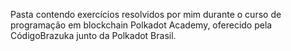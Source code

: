 Pasta contendo exercícios resolvidos por mim durante o curso de programação em blockchain Polkadot Academy, oferecido pela CódigoBrazuka junto da Polkadot Brasil.
